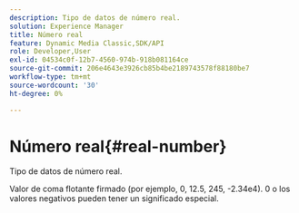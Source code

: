 ```yaml
---
description: Tipo de datos de número real.
solution: Experience Manager
title: Número real
feature: Dynamic Media Classic,SDK/API
role: Developer,User
exl-id: 04534c0f-12b7-4560-974b-918b081164ce
source-git-commit: 206e4643e3926cb85b4be2189743578f88180be7
workflow-type: tm+mt
source-wordcount: '30'
ht-degree: 0%

---
```


# Número real{#real-number}

Tipo de datos de número real.

Valor de coma flotante firmado (por ejemplo, 0, 12.5, 245, -2.34e4). 0 o los valores negativos pueden tener un significado especial.
